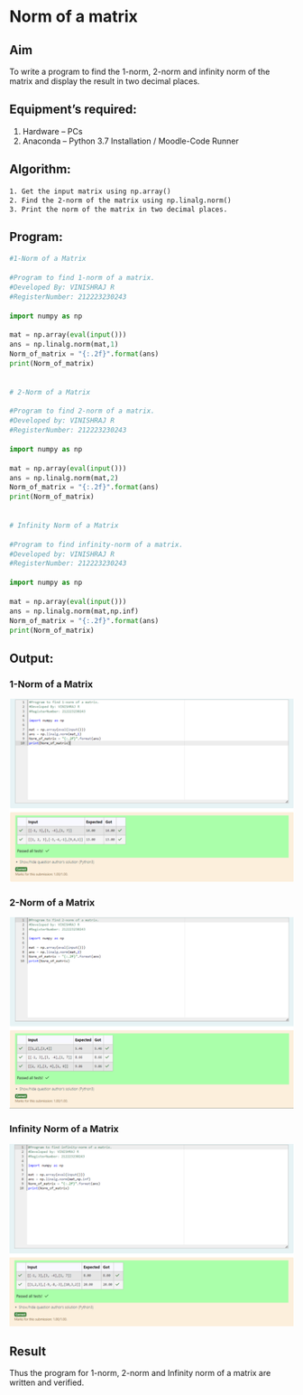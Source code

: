 # Norm of a matrix
## Aim
To write a program to find the 1-norm, 2-norm and infinity norm of the matrix and display the result in two decimal places.
## Equipment’s required:
1.	Hardware – PCs
2.	Anaconda – Python 3.7 Installation / Moodle-Code Runner
## Algorithm:
	1. Get the input matrix using np.array()   
    2. Find the 2-norm of the matrix using np.linalg.norm()
	3. Print the norm of the matrix in two decimal places.
## Program:
```Python
#1-Norm of a Matrix

#Program to find 1-norm of a matrix.
#Developed By: VINISHRAJ R
#RegisterNumber: 212223230243

import numpy as np

mat = np.array(eval(input()))
ans = np.linalg.norm(mat,1)
Norm_of_matrix = "{:.2f}".format(ans)
print(Norm_of_matrix)


# 2-Norm of a Matrix

#Program to find 2-norm of a matrix.
#Developed by: VINISHRAJ R
#RegisterNumber: 212223230243

import numpy as np

mat = np.array(eval(input()))
ans = np.linalg.norm(mat,2)
Norm_of_matrix = "{:.2f}".format(ans)
print(Norm_of_matrix)


# Infinity Norm of a Matrix

#Program to find infinity-norm of a matrix.
#Developed by: VINISHRAJ R
#RegisterNumber: 212223230243

import numpy as np

mat = np.array(eval(input()))
ans = np.linalg.norm(mat,np.inf)
Norm_of_matrix = "{:.2f}".format(ans)
print(Norm_of_matrix)

```
## Output:
### 1-Norm of a Matrix
![alt text](<Screenshot 2024-04-27 093851.png>)
### 2-Norm of a Matrix
![alt text](<Screenshot 2024-04-27 093902.png>)
### Infinity Norm of a Matrix
![alt text](<Screenshot 2024-04-27 093914.png>)
## Result
Thus the program for 1-norm, 2-norm and Infinity norm of a matrix are written and verified.
